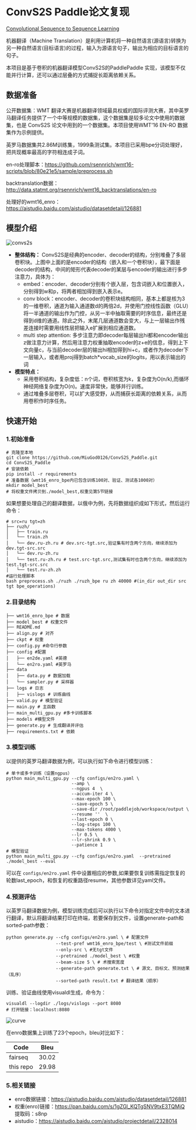 # ConvS2S Paddle论文复现
[Convolutional Sequence to Sequence Learning](https://arxiv.org/abs/1705.03122)

机器翻译（Machine Translation）是利用计算机将一种自然语言(源语言)转换为另一种自然语言(目标语言)的过程，输入为源语言句子，输出为相应的目标语言的句子。

本项目是基于卷积的机器翻译模型ConvS2S的PaddlePaddle 实现，该模型不仅能并行计算，还可以通过层叠的方式捕捉长距离依赖关系。

## 数据准备

公开数据集：WMT 翻译大赛是机器翻译领域最具权威的国际评测大赛，其中英罗马翻译任务提供了一个中等规模的数据集，这个数据集是较多论文中使用的数据集，也是 ConvS2S 论文中用到的一个数据集。本项目使用WMT'16 EN-RO 数据集作为示例提供。		

英罗马数据集共2.86M训练集，1999条测试集。本项目已采用bpe分词处理好，把共现概率最高的字符相连成子词。

en-ro处理脚本：https://github.com/rsennrich/wmt16-scripts/blob/80e21e5/sample/preprocess.sh

backtranslation数据：http://data.statmt.org/rsennrich/wmt16_backtranslations/en-ro 

处理好的wmt16_enro：https://aistudio.baidu.com/aistudio/datasetdetail/126881 

## 模型介绍

![convs2s](./imgs/convs2s.png)

- **整体结构：** ConvS2S是经典的encoder、decoder的结构，分别堆叠了多层卷积块。上图中上面的是encoder的结构（嵌入和一个卷积块），最下面是decoder的结构，中间的矩形代表decoder的某层与encoder的输出进行多步注意力，具体为：
  - embed：encoder、decoder分别有个嵌入层，包含词嵌入和位置嵌入，分别得到w和p，将两者相加得到嵌入表示e。
  - conv block：encoder、decoder的卷积块结构相同，基本上都是核为3的一维卷积，通道为输入通道数d的两倍2d，并使用门控线性函数（GLU）将一半通道的输出作为门控，从另一半中抽取需要的时序信息，最终还是得到d维的通道。除此之外，末尾几层通道数会变大，与上一层输出作残差连接时需要用线性层把输入e扩展到相应通道数。
  - multi step attention: 多步注意力即decoder每层输出hi都和encoder输出z做注意力计算，然后用注意力权重抽取encoder的z+e的信息，得到上下文向量c，与当前decoder层的输出hi相加得到hi+c，或者作为decoder下一层输入，或者用proj得到batch*vocab_size的logits，用以表示输出的词
- **模型特点：**
  - 采用卷积结构，复杂度低：n个词，卷积核宽为k，复杂度为O(n/k),而循环神经网络复杂度为O(n)。速度非常快，能够并行训练。
  - 通过堆叠多层卷积，可以扩大感受野，从而捕获长距离的依赖关系，从而用卷积作时序任务。

## 快速开始

### 1.初始准备

```shell
# 克隆至本地
git clone https://github.com/MiuGod0126/ConvS2S_Paddle.git
cd ConvS2S_Paddle
# 安装依赖
pip install -r requirements
# 准备数据（wmt16_enro_bpe内已包含训练100对、验证、测试各1000对）
mkdir model_best
# 将权重文件拷贝到./model_best,权重见第5节链接
```

如果想要处理自己的翻译数据，以俄中为例，先将数据组织成如下形式，然后运行命令：

```shell
# src=ru tgt=zh
├── ruzh/
│   ├── train.ru
│   └── train.zh
│   └── dev.ru-zh.ru # dev.src-tgt.src,验证集有时含两个方向，继续添加为dev.tgt-src.src
│   └── dev.ru-zh.ru
│   └── test.ru-zh.ru # test.src-tgt.src,测试集有时也含两个方向，继续添加为test.tgt-src.src
│   └── test.ru-zh.zh  
#运行处理脚本
bash preprocess.sh ./ruzh ./ruzh_bpe ru zh 40000 #(in_dir out_dir src tgt bpe_operations)
```

### 2.目录结构

```
├── wmt16_enro_bpe # 数据
├── model_best # 权重文件
├── README.md
├── align.py # 对齐
├── ckpt # 权重
├── config.py #命令行参数 
├── config #配置
│   ├── en2de.yaml #英德
│   └── en2ro.yaml #英罗马
├── data
│   ├── data.py # 数据加载
│   └── sampler.py # 采样器
├── logs # 日志
│   ├── vislogs # 训练曲线 
├── valid.py # 模型验证
├── main.py # 主函数
├── main_multi_gpu.py #多卡训练脚本
├── models #模型文件
├── generate.py # 生成翻译并评估
├── requirements.txt # 依赖
```

### 3.模型训练

以提供的英罗马翻译数据为例，可以执行如下命令进行模型训练：

```shell
# 单卡或多卡训练（设置ngpus）
python main_multi_gpu.py --cfg configs/en2ro.yaml \
                         --amp \
                         --ngpus 4  \
                         --accum-iter 4 \
                         --max-epoch 100 \
                         --save-epoch 5 \
                         --save-dir /root/paddlejob/workspace/output \
                         --resume ''  \
                         --last-epoch 0 \
                         --log-steps 100 \
                         --max-tokens 4000 \
                         --lr 0.5 \
                         --lr-shrink 0.9 \
                         --patience 1
# 模型验证
python main_multi_gpu.py --cfg configs/en2ro.yaml  --pretrained ./model_best --eval
```

可以在 `configs/en2ro.yaml` 件中设置相应的参数,如果要恢复训练需指定恢复的轮数last_epoch，和恢复的权重路径resume，其他参数详见yaml文件。

### 4.预测评估

以英罗马翻译数据为例，模型训练完成后可以执行以下命令对指定文件中的文本进行翻译，默认将翻译结果打印在终端，若要保存到文件，设置generate-path和sorted-path参数：

```shell
python generate.py --cfg configs/en2ro.yaml \ # 配置文件
				   --test-pref wmt16_enro_bpe/test \ #测试文件前缀 
				   --only-src \ #无tgt文件
				   --pretrained ./model_best \ #权重
				   --beam-size 5 \ # 术搜索宽度
				   --generate-path generate.txt \ # 源文、目标文、预测结果（乱序）
				   --sorted-path result.txt # 翻译结果（顺序）
```

训练、验证曲线使用visualdl生成，命令为：

```shell
visualdl --logdir ./logs/vislogs --port 8080
# 打开链接：localhost:8080
```

![curve](./imgs/curve.png)

在enro数据集上训练了23个epoch，bleu对比如下：

| Code      | Bleu  |
| --------- | ----- |
| fairseq   | 30.02 |
| this repo | 29.98 |

### 5.相关链接

- enro数据链接：https://aistudio.baidu.com/aistudio/datasetdetail/126881 
- 权重(enro)链接：https://pan.baidu.com/s/1gZGl_KQTgSNV9txE3TQMjQ 提取码：s8np 
- aistudio：https://aistudio.baidu.com/aistudio/projectdetail/2328014

